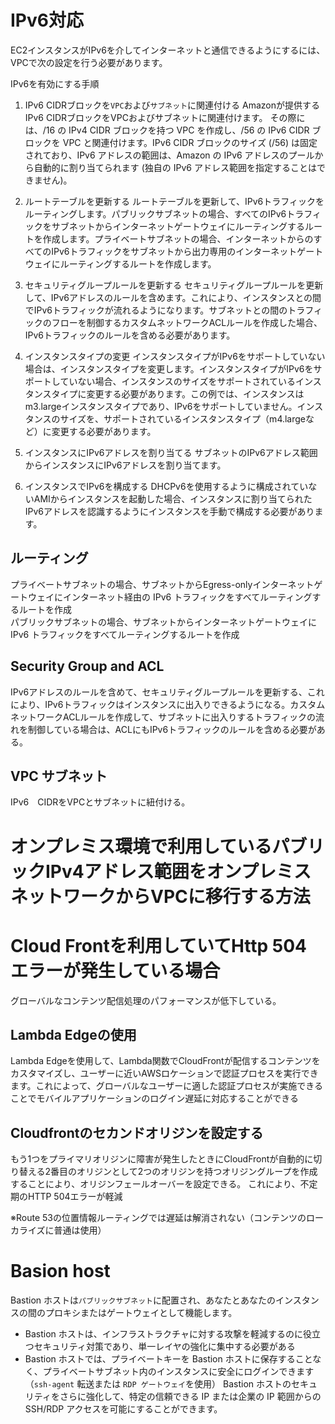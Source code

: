 # IPv6対応
EC2インスタンスがIPv6を介してインターネットと通信できるようにするには、VPCで次の設定を行う必要があります。

IPv6を有効にする手順
1. IPv6 CIDRブロックを`VPC`および`サブネット`に関連付ける
Amazonが提供するIPv6 CIDRブロックをVPCおよびサブネットに関連付けます。 
その際には、/16 の IPv4 CIDR ブロックを持つ VPC を作成し、/56 の IPv6 CIDR ブロックを VPC と関連付けます。IPv6 CIDR ブロックのサイズ (/56) は固定されており、IPv6 アドレスの範囲は、Amazon の IPv6 アドレスのプールから自動的に割り当てられます (独自の IPv6 アドレス範囲を指定することはできません)。 

1. ルートテーブルを更新する
ルートテーブルを更新して、IPv6トラフィックをルーティングします。パブリックサブネットの場合、すべてのIPv6トラフィックをサブネットからインターネットゲートウェイにルーティングするルートを作成します。プライベートサブネットの場合、インターネットからのすべてのIPv6トラフィックをサブネットから出力専用のインターネットゲートウェイにルーティングするルートを作成します。 

1. セキュリティグループルールを更新する
セキュリティグループルールを更新して、IPv6アドレスのルールを含めます。これにより、インスタンスとの間でIPv6トラフィックが流れるようになります。サブネットとの間のトラフィックのフローを制御するカスタムネットワークACLルールを作成した場合、IPv6トラフィックのルールを含める必要があります。 

1. インスタンスタイプの変更
インスタンスタイプがIPv6をサポートしていない場合は、インスタンスタイプを変更します。インスタンスタイプがIPv6をサポートしていない場合、インスタンスのサイズをサポートされているインスタンスタイプに変更する必要があります。この例では、インスタンスはm3.largeインスタンスタイプであり、IPv6をサポートしていません。インスタンスのサイズを、サポートされているインスタンスタイプ（m4.largeなど）に変更する必要があります。 

1. インスタンスにIPv6アドレスを割り当てる
サブネットのIPv6アドレス範囲からインスタンスにIPv6アドレスを割り当てます。

1. インスタンスでIPv6を構成する
DHCPv6を使用するように構成されていないAMIからインスタンスを起動した場合、インスタンスに割り当てられたIPv6アドレスを認識するようにインスタンスを手動で構成する必要があります。

## ルーティング
プライベートサブネットの場合、サブネットからEgress-onlyインターネットゲートウェイにインターネット経由の IPv6 トラフィックをすべてルーティングするルートを作成  
パブリックサブネットの場合、サブネットからインターネットゲートウェイに IPv6 トラフィックをすべてルーティングするルートを作成
## Security Group and ACL
IPv6アドレスのルールを含めて、セキュリティグループルールを更新する、これにより、IPv6トラフィックはインスタンスに出入りできるようになる。カスタムネットワークACLルールを作成して、サブネットに出入りするトラフィックの流れを制御している場合は、ACLにもIPv6トラフィックのルールを含める必要がある。

## VPC サブネット
IPv6　CIDRをVPCとサブネットに紐付ける。

# オンプレミス環境で利用しているパブリックIPv4アドレス範囲をオンプレミスネットワークからVPCに移行する方法

# Cloud Frontを利用していてHttp 504 エラーが発生している場合
グローバルなコンテンツ配信処理のパフォーマンスが低下している。
## Lambda Edgeの使用
Lambda Edgeを使用して、Lambda関数でCloudFrontが配信するコンテンツをカスタマイズし、ユーザーに近いAWSロケーションで認証プロセスを実行できます。これによって、グローバルなユーザーに適した認証プロセスが実施できることでモバイルアプリケーションのログイン遅延に対応することができる
## Cloudfrontのセカンドオリジンを設定する
もう1つをプライマリオリジンに障害が発生したときにCloudFrontが自動的に切り替える2番目のオリジンとして2つのオリジンを持つオリジングループを作成することにより、オリジンフェールオーバーを設定できる。
これにより、不定期のHTTP 504エラーが軽減

※Route 53の位置情報ルーティングでは遅延は解消されない（コンテンツのローカライズに普通は使用）

# Basion host
Bastion ホストは`パブリックサブネット`に配置され、あなたとあなたのインスタンスの間のプロキシまたはゲートウェイとして機能します。
- Bastion ホストは、インフラストラクチャに対する攻撃を軽減するのに役立つセキュリティ対策であり、単一レイヤの強化に集中する必要がある
- Bastion ホストでは、プライベートキーを Bastion ホストに保存することなく、プライベートサブネット内のインスタンスに安全にログインできます（`ssh-agent` 転送または `RDP ゲートウェイ`を使用）
Bastion ホストのセキュリティをさらに強化して、特定の信頼できる IP または企業の IP 範囲からの SSH/RDP アクセスを可能にすることができます。